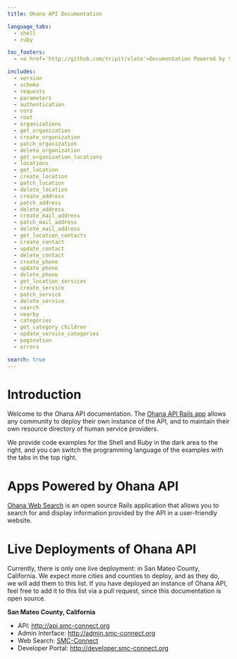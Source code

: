 ```yaml
---
title: Ohana API Documentation

language_tabs:
  - shell
  - ruby

toc_footers:
  - <a href='http://github.com/tripit/slate'>Documentation Powered by Slate</a>

includes:
  - version
  - schema
  - requests
  - parameters
  - authentication
  - cors
  - root
  - organizations
  - get_organization
  - create_organization
  - patch_organization
  - delete_organization
  - get_organization_locations
  - locations
  - get_location
  - create_location
  - patch_location
  - delete_location
  - create_address
  - patch_address
  - delete_address
  - create_mail_address
  - patch_mail_address
  - delete_mail_address
  - get_location_contacts
  - create_contact
  - update_contact
  - delete_contact
  - create_phone
  - update_phone
  - delete_phone
  - get_location_services
  - create_service
  - patch_service
  - delete_service
  - search
  - nearby
  - categories
  - get_category_children
  - update_service_categories
  - pagination
  - errors

search: true
---
```


# Introduction
Welcome to the Ohana API documentation. The [Ohana API Rails app](https://github.com/codeforamerica/ohana-api) allows any community to deploy their own instance of the API, and to maintain their own resource directory of human service providers.

We provide code examples for the Shell and Ruby in the dark area to the right, and you can switch the programming language of the examples with the tabs in the top right.

# Apps Powered by Ohana API

[Ohana Web Search](https://github.com/codeforamerica/ohana-web-search) is an open source Rails application that allows you to search for and display information provided by the API in a user-friendly website.

# Live Deployments of Ohana API
Currently, there is only one live deployment: in San Mateo County, California. We expect more cities and counties to deploy, and as they do, we will add them to this list. If you have deployed an instance of Ohana API, feel free to add it to this list via a pull request, since this documentation is open source.

**San Mateo County, California**

- API: <http://api.smc-connect.org>
- Admin Interface: <http://admin.smc-connect.org>
- Web Search: [SMC-Connect](http://smc-connect.org)
- Developer Portal: <http://developer.smc-connect.org>
